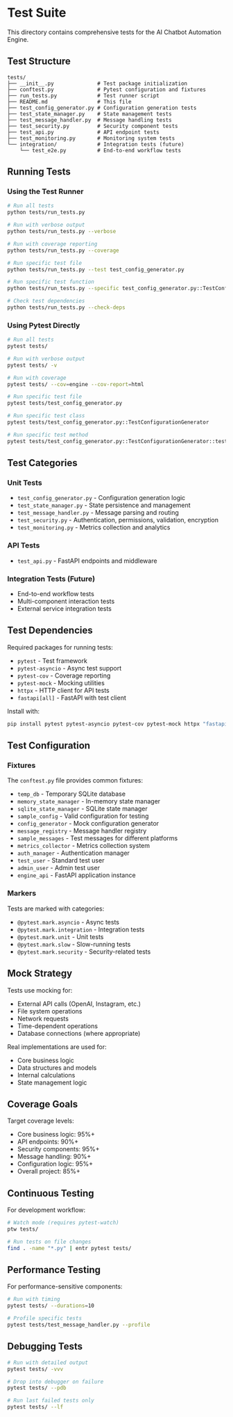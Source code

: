 # Test Suite

This directory contains comprehensive tests for the AI Chatbot Automation Engine.

## Test Structure

```
tests/
├── __init__.py              # Test package initialization
├── conftest.py              # Pytest configuration and fixtures
├── run_tests.py             # Test runner script
├── README.md                # This file
├── test_config_generator.py # Configuration generation tests
├── test_state_manager.py    # State management tests  
├── test_message_handler.py  # Message handling tests
├── test_security.py         # Security component tests
├── test_api.py              # API endpoint tests
├── test_monitoring.py       # Monitoring system tests
└── integration/             # Integration tests (future)
    └── test_e2e.py          # End-to-end workflow tests
```

## Running Tests

### Using the Test Runner

```bash
# Run all tests
python tests/run_tests.py

# Run with verbose output
python tests/run_tests.py --verbose

# Run with coverage reporting
python tests/run_tests.py --coverage

# Run specific test file
python tests/run_tests.py --test test_config_generator.py

# Run specific test function
python tests/run_tests.py --specific test_config_generator.py::TestConfigurationGenerator::test_initialization

# Check test dependencies
python tests/run_tests.py --check-deps
```

### Using Pytest Directly

```bash
# Run all tests
pytest tests/

# Run with verbose output
pytest tests/ -v

# Run with coverage
pytest tests/ --cov=engine --cov-report=html

# Run specific test file
pytest tests/test_config_generator.py

# Run specific test class
pytest tests/test_config_generator.py::TestConfigurationGenerator

# Run specific test method
pytest tests/test_config_generator.py::TestConfigurationGenerator::test_initialization
```

## Test Categories

### Unit Tests
- `test_config_generator.py` - Configuration generation logic
- `test_state_manager.py` - State persistence and management  
- `test_message_handler.py` - Message parsing and routing
- `test_security.py` - Authentication, permissions, validation, encryption
- `test_monitoring.py` - Metrics collection and analytics

### API Tests
- `test_api.py` - FastAPI endpoints and middleware

### Integration Tests (Future)
- End-to-end workflow tests
- Multi-component interaction tests
- External service integration tests

## Test Dependencies

Required packages for running tests:
- `pytest` - Test framework
- `pytest-asyncio` - Async test support
- `pytest-cov` - Coverage reporting
- `pytest-mock` - Mocking utilities
- `httpx` - HTTP client for API tests
- `fastapi[all]` - FastAPI with test client

Install with:
```bash
pip install pytest pytest-asyncio pytest-cov pytest-mock httpx "fastapi[all]"
```

## Test Configuration

### Fixtures
The `conftest.py` file provides common fixtures:
- `temp_db` - Temporary SQLite database
- `memory_state_manager` - In-memory state manager
- `sqlite_state_manager` - SQLite state manager  
- `sample_config` - Valid configuration for testing
- `config_generator` - Mock configuration generator
- `message_registry` - Message handler registry
- `sample_messages` - Test messages for different platforms
- `metrics_collector` - Metrics collection system
- `auth_manager` - Authentication manager
- `test_user` - Standard test user
- `admin_user` - Admin test user
- `engine_api` - FastAPI application instance

### Markers
Tests are marked with categories:
- `@pytest.mark.asyncio` - Async tests
- `@pytest.mark.integration` - Integration tests
- `@pytest.mark.unit` - Unit tests
- `@pytest.mark.slow` - Slow-running tests
- `@pytest.mark.security` - Security-related tests

## Mock Strategy

Tests use mocking for:
- External API calls (OpenAI, Instagram, etc.)
- File system operations
- Network requests
- Time-dependent operations
- Database connections (where appropriate)

Real implementations are used for:
- Core business logic
- Data structures and models
- Internal calculations
- State management logic

## Coverage Goals

Target coverage levels:
- Core business logic: 95%+
- API endpoints: 90%+
- Security components: 95%+
- Message handling: 90%+
- Configuration logic: 95%+
- Overall project: 85%+

## Continuous Testing

For development workflow:
```bash
# Watch mode (requires pytest-watch)
ptw tests/

# Run tests on file changes
find . -name "*.py" | entr pytest tests/
```

## Performance Testing

For performance-sensitive components:
```bash
# Run with timing
pytest tests/ --durations=10

# Profile specific tests
pytest tests/test_message_handler.py --profile
```

## Debugging Tests

```bash
# Run with detailed output
pytest tests/ -vvv

# Drop into debugger on failure
pytest tests/ --pdb

# Run last failed tests only
pytest tests/ --lf
```